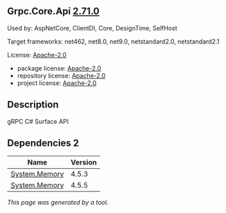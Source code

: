 ﻿Grpc.Core.Api [2.71.0](https://www.nuget.org/packages/Grpc.Core.Api/2.71.0)
--------------------

Used by: AspNetCore, ClientDI, Core, DesignTime, SelfHost

Target frameworks: net462, net8.0, net9.0, netstandard2.0, netstandard2.1

License: [Apache-2.0](../../../../licenses/apache-2.0) 

- package license: [Apache-2.0](https://licenses.nuget.org/Apache-2.0) 
- repository license: [Apache-2.0](https://github.com/grpc/grpc-dotnet.git) 
- project license: [Apache-2.0](https://github.com/grpc/grpc-dotnet) 

Description
-----------
gRPC C# Surface API

Dependencies 2
-----------

|Name|Version|
|----------|:----|
|[System.Memory](../../../../packages/nuget.org/system.memory/4.5.3)|4.5.3|
|[System.Memory](../../../../packages/nuget.org/system.memory/4.5.5)|4.5.5|

*This page was generated by a tool.*